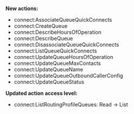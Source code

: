 **New actions:**

- connect:AssociateQueueQuickConnects
- connect:CreateQueue
- connect:DescribeHoursOfOperation
- connect:DescribeQueue
- connect:DisassociateQueueQuickConnects
- connect:ListQueueQuickConnects
- connect:UpdateQueueHoursOfOperation
- connect:UpdateQueueMaxContacts
- connect:UpdateQueueName
- connect:UpdateQueueOutboundCallerConfig
- connect:UpdateQueueStatus

**Updated action access level:**

- connect:ListRoutingProfileQueues: Read -> List

